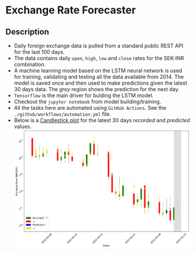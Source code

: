 # Exchange Rate Forecaster

## Description

- Daily foreign exchange data is pulled from a standard public REST API for the last 100 days.
- The data contains daily `open`, `high`, `low` and `close` rates for the SEK-INR combination.
- A machine learning model based on the LSTM neural network is used for training, validating
and testing all the data available from 2014. The model is saved once and then used to make predictions
given the latest 30 days data. The *grey* region shows the prediction for the next day.
- `Tensorflow` is the main driver for bulding the LSTM model.
- Checkout the `jupyter notebook` from model building/training.
- All the tasks here are automated using `GitHub Actions`. See the `./github/workflows/automation.yml` file.
- Below is a [Candlestick plot](https://en.wikipedia.org/wiki/Candlestick_chart) for the latest 30 days *recorded* and *predicted* values.
![alt forex monitor](fig/current.png "Candlestick plot showing daily recorded values as well ML predicted values")
